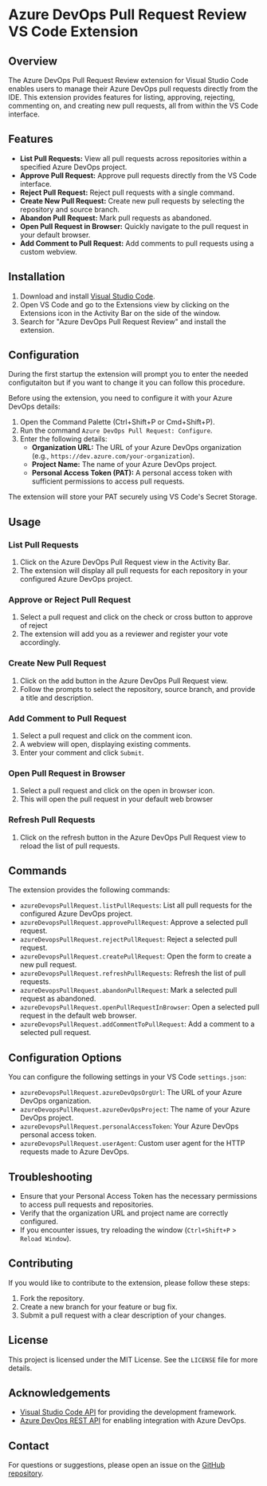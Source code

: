 
# Azure DevOps Pull Request Review VS Code Extension

## Overview

The Azure DevOps Pull Request Review extension for Visual Studio Code enables users to manage their Azure DevOps pull requests directly from the IDE. This extension provides features for listing, approving, rejecting, commenting on, and creating new pull requests, all from within the VS Code interface.

## Features

- **List Pull Requests:** View all pull requests across repositories within a specified Azure DevOps project.
- **Approve Pull Request:** Approve pull requests directly from the VS Code interface.
- **Reject Pull Request:** Reject pull requests with a single command.
- **Create New Pull Request:** Create new pull requests by selecting the repository and source branch.
- **Abandon Pull Request:** Mark pull requests as abandoned.
- **Open Pull Request in Browser:** Quickly navigate to the pull request in your default browser.
- **Add Comment to Pull Request:** Add comments to pull requests using a custom webview.

## Installation

1. Download and install [Visual Studio Code](https://code.visualstudio.com/).
2. Open VS Code and go to the Extensions view by clicking on the Extensions icon in the Activity Bar on the side of the window.
3. Search for "Azure DevOps Pull Request Review" and install the extension.

## Configuration

During the first startup the extension will prompt you to enter the needed configutaiton but if you want to change it you can follow this procedure.

Before using the extension, you need to configure it with your Azure DevOps details:

1. Open the Command Palette (Ctrl+Shift+P or Cmd+Shift+P).
2. Run the command `Azure DevOps Pull Request: Configure`.
3. Enter the following details:
   - **Organization URL:** The URL of your Azure DevOps organization (e.g., `https://dev.azure.com/your-organization`).
   - **Project Name:** The name of your Azure DevOps project.
   - **Personal Access Token (PAT):** A personal access token with sufficient permissions to access pull requests.

The extension will store your PAT securely using VS Code's Secret Storage.

## Usage

### List Pull Requests

1. Click on the Azure DevOps Pull Request view in the Activity Bar.
2. The extension will display all pull requests for each repository in your configured Azure DevOps project.

### Approve or Reject Pull Request

1. Select a pull request and click on the check or cross button to approve of reject
2. The extension will add you as a reviewer and register your vote accordingly.

### Create New Pull Request

1. Click on the add button in the Azure DevOps Pull Request view.
2. Follow the prompts to select the repository, source branch, and provide a title and description.

### Add Comment to Pull Request

1. Select a pull request and click on the comment icon.
2. A webview will open, displaying existing comments.
3. Enter your comment and click `Submit`.

### Open Pull Request in Browser

1. Select a pull request and click on the open in browser icon.
2. This will open the pull request in your default web browser

### Refresh Pull Requests

1. Click on the refresh button in the Azure DevOps Pull Request view to reload the list of pull requests.

## Commands

The extension provides the following commands:

- `azureDevopsPullRequest.listPullRequests`: List all pull requests for the configured Azure DevOps project.
- `azureDevopsPullRequest.approvePullRequest`: Approve a selected pull request.
- `azureDevopsPullRequest.rejectPullRequest`: Reject a selected pull request.
- `azureDevopsPullRequest.createPullRequest`: Open the form to create a new pull request.
- `azureDevopsPullRequest.refreshPullRequests`: Refresh the list of pull requests.
- `azureDevopsPullRequest.abandonPullRequest`: Mark a selected pull request as abandoned.
- `azureDevopsPullRequest.openPullRequestInBrowser`: Open a selected pull request in the default web browser.
- `azureDevopsPullRequest.addCommentToPullRequest`: Add a comment to a selected pull request.

## Configuration Options

You can configure the following settings in your VS Code `settings.json`:

- `azureDevopsPullRequest.azureDevOpsOrgUrl`: The URL of your Azure DevOps organization.
- `azureDevopsPullRequest.azureDevOpsProject`: The name of your Azure DevOps project.
- `azureDevopsPullRequest.personalAccessToken`: Your Azure DevOps personal access token.
- `azureDevopsPullRequest.userAgent`: Custom user agent for the HTTP requests made to Azure DevOps.

## Troubleshooting

- Ensure that your Personal Access Token has the necessary permissions to access pull requests and repositories.
- Verify that the organization URL and project name are correctly configured.
- If you encounter issues, try reloading the window (`Ctrl+Shift+P` > `Reload Window`).

## Contributing

If you would like to contribute to the extension, please follow these steps:

1. Fork the repository.
2. Create a new branch for your feature or bug fix.
3. Submit a pull request with a clear description of your changes.

## License

This project is licensed under the MIT License. See the `LICENSE` file for more details.

## Acknowledgements

- [Visual Studio Code API](https://code.visualstudio.com/api) for providing the development framework.
- [Azure DevOps REST API](https://learn.microsoft.com/en-us/rest/api/azure/devops) for enabling integration with Azure DevOps.

## Contact

For questions or suggestions, please open an issue on the [GitHub repository](https://github.com/your-repo/azure-devops-review-pull-request).

